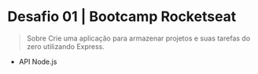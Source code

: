 # Desafio 01 | Bootcamp Rocketseat
> Sobre
Crie uma aplicação para armazenar projetos e suas tarefas do zero utilizando Express.
- API Node.js

